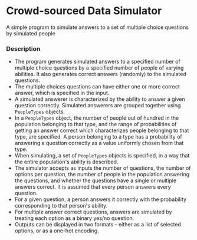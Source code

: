 # Crowd-sourced Data Simulator

A simple program to simulate answers to a set of multiple choice questions by simulated people

### Description
* The program generates simulated answers to a specified number of multiple choice questions by a specified number of people of varying abilities. It also generates correct answers (randomly) to the simulated questions.
* The multiple choices questions can have either one or more correct answer, which is specified in the input.
* A simulated answerer is characterized by the ability to answer a given question correctly. Simulated answerers are grouped together using `PeopleTypes` objects.
* In a `PeopleTypes` object, the number of people out of hundred in the population belonging to that type, and the range of probabilities of getting an answer correct which characterizes people belonging to that type, are specified. A person belonging to a type has a probability of answering a question correctly as a value uniformly chosen from that type.
* When simulating, a set of `PeopleTypes` objects is specified, in a way that the entire population's ability is described.
* The simulator accepts as inputs the number of questions, the number of options per question, the number of people in the population answering the questions, and whether the questions have a single or multiple answers correct. It is assumed that every person answers every question.
* For a given question, a person answers it correctly with the probability corresponding to that person's ability.
* For multiple answer correct questions, answers are simulated by treating each option as a binary yes/no question.
* Outputs can be displayed in two formats - either as a list of selected options, or as a one-hot encoding.

